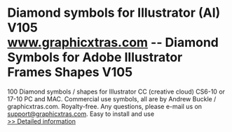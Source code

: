 # Diamond symbols for Illustrator (AI) V105<br />www.graphicxtras.com -- Diamond Symbols for Adobe Illustrator Frames Shapes V105

100 Diamond symbols / shapes for Illustrator CC (creative cloud) CS6-10 or 17-10 PC and MAC. Commercial use symbols, all are by Andrew Buckle / graphicxtras.com. Royalty-free. Any questions, please e-mail us on support@graphicxtras.com. Easy to install and use
 <br />[>> Detailed information](https://secure.shareit.com/shareit/product.html?productid=300614041&affiliateid=200057808)